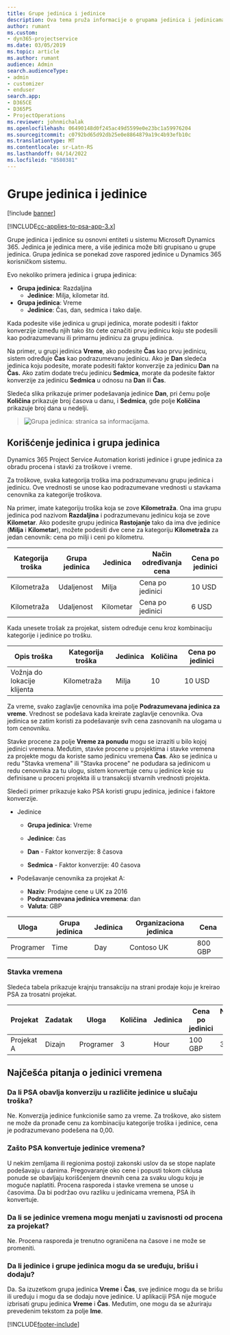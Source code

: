 ```yaml
---
title: Grupe jedinica i jedinice
description: Ova tema pruža informacije o grupama jedinica i jedinicama.
author: rumant
ms.custom:
- dyn365-projectservice
ms.date: 03/05/2019
ms.topic: article
ms.author: rumant
audience: Admin
search.audienceType:
- admin
- customizer
- enduser
search.app:
- D365CE
- D365PS
- ProjectOperations
ms.reviewer: johnmichalak
ms.openlocfilehash: 06490148d0f245ac49d5599e0e23bc1a59976204
ms.sourcegitcommit: c0792bd65d92db25e0e8864879a19c4b93efb10c
ms.translationtype: MT
ms.contentlocale: sr-Latn-RS
ms.lasthandoff: 04/14/2022
ms.locfileid: "8580381"
---
```

# <a name="unit-groups-and-units"></a>Grupe jedinica i jedinice

[!include [banner](../includes/psa-now-project-operations.md)]

[!INCLUDE[cc-applies-to-psa-app-3.x](../includes/cc-applies-to-psa-app-3x.md)]

Grupe jedinica i jedinice su osnovni entiteti u sistemu Microsoft Dynamics 365. Jedinica je jedinica mere, a više jedinica može biti grupisano u grupe jedinica. Grupa jedinica se ponekad zove raspored jedinice u Dynamics 365 korisničkom sistemu. 

Evo nekoliko primera jedinica i grupa jedinica:
 
- **Grupa jedinica**: Razdaljina 
    - **Jedinice**: Milja, kilometar itd.
- **Grupa jedinica**: Vreme
    - **Jedinice**: Čas, dan, sedmica i tako dalje. 

Kada podesite više jedinica u grupi jedinica, morate podesiti i faktor konverzije između njih tako što ćete označiti prvu jedinicu koju ste podesili kao podrazumevanu ili primarnu jedinicu za grupu jedinica. 

Na primer, u grupi jedinica **Vreme**, ako podesite **Čas** kao prvu jedinicu, sistem određuje **Čas** kao podrazumevanu jedinicu. Ako je **Dan** sledeća jedinica koju podesite, morate podesiti faktor konverzije za jedinicu **Dan** na **Čas.** Ako zatim dodate treću jedinicu **Sedmica**, morate da podesite faktor konverzije za jedinicu **Sedmica** u odnosu na **Dan** ili **Čas**. 

Sledeća slika prikazuje primer podešavanja jedinice **Dan**, pri čemu polje **Količina** prikazuje broj časova u danu, i **Sedmica**, gde polje **Količina** prikazuje broj dana u nedelji.

> ![Grupa jedinica: stranica sa informacijama.](media/advanced-2.png)

## <a name="using-units-and-unit-groups"></a>Korišćenje jedinica i grupa jedinica

Dynamics 365 Project Service Automation koristi jedinice i grupe jedinica za obradu procena i stavki za troškove i vreme. 

Za troškove, svaka kategorija troška ima podrazumevanu grupu jedinica i jedinicu. Ove vrednosti se unose kao podrazumevane vrednosti u stavkama cenovnika za kategorije troškova. 

Na primer, imate kategoriju troška koja se zove **Kilometraža**. Ona ima grupu jedinica pod nazivom **Razdaljina** i podrazumevanu jedinicu koja se zove **Kilometar**. Ako podesite grupu jedinica **Rastojanje** tako da ima dve jedinice (**Milja** i **Kilometar**), možete podesiti dve cene za kategoriju **Kilometraža** za jedan cenovnik: cena po milji i ceni po kilometru.

| Kategorija troška  | Grupa jedinica  | Jedinica      | Način određivanja cena  | Cena po jedinici  |
|-------------------|---------------|-----------|-------------------|-------------------|
| Kilometraža           | Udaljenost      | Milja      | Cena po jedinici    | 10 USD            |
| Kilometraža           | Udaljenost      | Kilometar | Cena po jedinici    |  6 USD            |

Kada unesete trošak za projekat, sistem određuje cenu kroz kombinaciju kategorije i jedinice po trošku. 

| Opis troška        | Kategorija troška  | Jedinica  | Količina  | Cena po jedinici   |
|----------------------------|---------------------|-------|-----------|----------------|
| Vožnja do lokacije klijenta | Kilometraža             | Milja  | 10        | 10 USD         |

Za vreme, svako zaglavlje cenovnika ima polje **Podrazumevana jedinica za vreme**. Vrednost se podešava kada kreirate zaglavlje cenovnika. Ova jedinica se zatim koristi za podešavanje svih cena zasnovanih na ulogama u tom cenovniku.

Stavke procene za polje **Vreme za ponudu** mogu se izraziti u bilo kojoj jedinici vremena. Međutim, stavke procene u projektima i stavke vremena za projekte mogu da koriste samo jedinicu vremena **Čas**. Ako se jedinica u redu "Stavka vremena" ili "Stavka procene" ne podudara sa jedinicom u redu cenovnika za tu ulogu, sistem konvertuje cenu u jedinice koje su definisane u proceni projekta ili u transakciji stvarnih vrednosti projekta.

Sledeći primer prikazuje kako PSA koristi grupu jedinica, jedinice i faktore konverzije.
- Jedinice

   - **Grupa jedinica**: Vreme 
   - **Jedinice**: čas 
    
    - **Dan** - Faktor konverzije: 8 časova       
    - **Sedmica** - Faktor konverzije: 40 časova  
        
- Podešavanje cenovnika za projekat A:

    - **Naziv**: Prodajne cene u UK za 2016 
    - **Podrazumevana jedinica vremena**: dan 
    - **Valuta**: GBP

| Uloga      | Grupa jedinica | Jedinica | Organizaciona jedinica | Cena   |
|-----------|------------|------|---------------------|---------|
| Programer | Time       | Day  | Contoso UK          | 800 GBP |

### <a name="time-entry"></a>Stavka vremena

Sledeća tabela prikazuje krajnju transakciju na strani prodaje koju je kreirao PSA za trosatni projekat.


| Projekat   | Zadatak    | Uloga      | Količina | Jedinica  | Cena po jedinici | Nenaplaćen iznos prodaje |
|-----------|---------|-----------|----------|-------|------------|-----------------------|
| Projekat A | Dizajn  | Programer | 3        | Hour  | 100 GBP    | 300 GBP               |

## <a name="time-unit-faq"></a>Najčešća pitanja o jedinici vremena

### <a name="does-psa-convert-to-different-units-in-the-case-of-expenses"></a>Da li PSA obavlja konverziju u različite jedinice u slučaju troška?
Ne. Konverzija jedinice funkcioniše samo za vreme. Za troškove, ako sistem ne može da pronađe cenu za kombinaciju kategorije troška i jedinice, cena je podrazumevano podešena na 0,00.

### <a name="why-does-psa-convert-time-units"></a>Zašto PSA konvertuje jedinice vremena?
U nekim zemljama ili regionima postoji zakonski uslov da se stope naplate podešavaju u danima. Pregovaranje oko cene i popusti tokom ciklusa ponude se obavljaju korišćenjem dnevnih cena za svaku ulogu koju je moguće naplatiti. Procena rasporeda i stavke vremena se unose u časovima. Da bi podržao ovu razliku u jedinicama vremena, PSA ih konvertuje.

### <a name="can-time-units-be-changed-on-project-estimates"></a>Da li se jedinice vremena mogu menjati u zavisnosti od procena za projekat?
Ne. Procena rasporeda je trenutno ograničena na časove i ne može se promeniti.

### <a name="can-units-and-unit-groups-be-edited-deleted-and-added"></a>Da li jedinice i grupe jedinica mogu da se uređuju, brišu i dodaju?
Da. Sa izuzetkom grupa jedinica **Vreme** i **Čas**, sve jedinice mogu da se brišu ili uređuju i mogu da se dodaju nove jedinice. U aplikaciji PSA nije moguće izbrisati grupu jedinica **Vreme** i **Čas**. Međutim, one mogu da se ažuriraju prevedenim tekstom za polje **Ime**.


[!INCLUDE[footer-include](../includes/footer-banner.md)]
